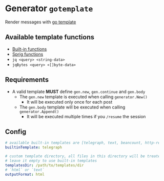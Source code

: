 # Generator `gotemplate`

Render messages with [go template](https://golang.org/pkg/text/template/)

## Available template functions

- [Built-in functions](https://golang.org/pkg/text/template/#hdr-Functions)
- [Sprig functions](https://masterminds.github.io/sprig/)
- `jq <query> <string-data>`
- `jqBytes <query> <[]byte-data>`

## Requirements

- A valid template __MUST__ define `gen.new`, `gen.continue` and `gen.body`
  - The `gen.new` template is executed when calling `generator.New()`
    - It will be executed only once for each post
  - The `gen.body` template will be executed when calling `generator.Append()`
    - It will be executed multiple times if you `/resume` the session

## Config

```yaml
# available built-in templates are [telegraph, text, beancount, http-req-spec]
builtinTemplate: telegraph

# custom template directory, all files in this directory will be treated as the template
# leave it empty to use built-in templates
templatesDir: /path/to/templates/dir
# `html` or `text`
outputFormat: html
```
